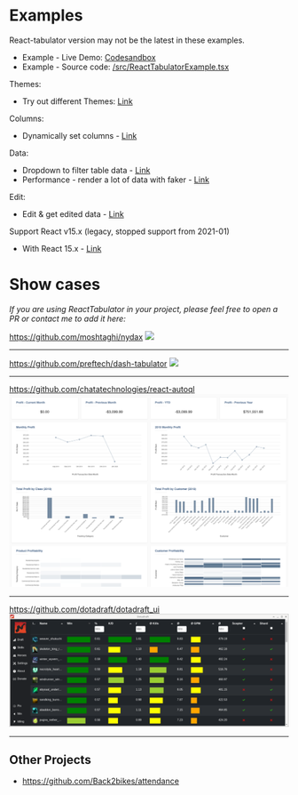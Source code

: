 # Examples

React-tabulator version may not be the latest in these examples.

- Example - Live Demo: [Codesandbox](https://codesandbox.io/s/0mwpy612xw?module=/src/components/Home.js)
- Example - Source code: [/src/ReactTabulatorExample.tsx](/src/ReactTabulatorExample.tsx)

Themes:
- Try out different Themes: [Link](https://codesandbox.io/s/react-tabulator-themes-w5zhq?file=/src/components/Home.js)

Columns:
- Dynamically set columns - [Link](https://codesandbox.io/s/react-tabulator-examples-6ldg3?file=/src/components/Home.js)

Data:
- Dropdown to filter table data - [Link](https://codesandbox.io/s/react-tabulator-examples-vs7vq?file=/src/components/Home.js)
- Performance - render a lot of data with faker - [Link](https://codesandbox.io/s/react-tabulator-performance-demo-forked-3rqp2)

Edit:
- Edit & get edited data - [Link](https://codesandbox.io/s/react-tabulator-examples-forked-ym0fs?file=/src/components/Home.js)

Support React v15.x (legacy, stopped support from 2021-01)
- With React 15.x - [Link](https://codesandbox.io/s/react-tabulator-with-react-15-tppef?file=/src/components/Home.js)

# Show cases

*If you are using ReactTabulator in your project, please feel free to open a PR or contact me to add it here:*

https://github.com/moshtaghi/nydax
<img src="https://github.com/moshtaghi/nydax/raw/master/images/NYDAX5.png">

<hr />

https://github.com/preftech/dash-tabulator
<img src="https://raw.githubusercontent.com/preftech/dash-tabulator/master/docs/dash_tabulator.gif">

<hr />

https://github.com/chatatechnologies/react-autoql
<img src="https://github.com/chatatechnologies/react-autoql/raw/master/public/dashboard.png">

<hr />

https://github.com/dotadraft/dotadraft_ui
<img src="https://raw.githubusercontent.com/dotadraft/dotadraft_ui/master/images/screenshot.png">

<hr />

## Other Projects

- https://github.com/Back2bikes/attendance